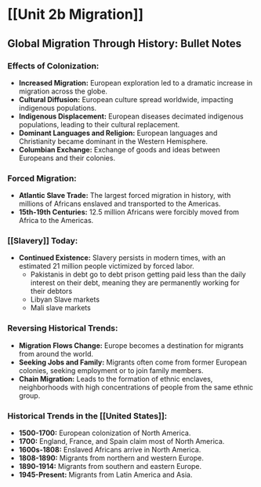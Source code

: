 
# [[Unit 2b Migration]]
## Global Migration Through History: Bullet Notes

### **Effects of Colonization:**

* **Increased Migration:** European exploration led to a dramatic increase in migration across the globe.
* **Cultural Diffusion:** European culture spread worldwide, impacting indigenous populations.
* **Indigenous Displacement:** European diseases decimated indigenous populations, leading to their cultural replacement.
* **Dominant Languages and Religion:** European languages and Christianity became dominant in the Western Hemisphere.
* **Columbian Exchange:** Exchange of goods and ideas between Europeans and their colonies.

### **Forced Migration:**

* **Atlantic Slave Trade:** The largest forced migration in history, with millions of Africans enslaved and transported to the Americas.
* **15th-19th Centuries:** 12.5 million Africans were forcibly moved from Africa to the Americas.

### **[[Slavery]] Today:**

* **Continued Existence:** Slavery persists in modern times, with an estimated 21 million people victimized by forced labor.
	* Pakistanis in debt go to debt prison getting paid less than the daily interest on their debt, meaning they are permanently working for their debtors
	* Libyan Slave markets
	* Mali slave markets

### **Reversing Historical Trends:**

* **Migration Flows Change:** Europe becomes a destination for migrants from around the world.
* **Seeking Jobs and Family:** Migrants often come from former European colonies, seeking employment or to join family members.
* **Chain Migration:** Leads to the formation of ethnic enclaves, neighborhoods with high concentrations of people from the same ethnic group.

### **Historical Trends in the [[United States]]:**
* **1500-1700:** European colonization of North America.
* **1700:** England, France, and Spain claim most of North America.
* **1600s-1808:** Enslaved Africans arrive in North America.
* **1808-1890:** Migrants from northern and western Europe.
* **1890-1914:** Migrants from southern and eastern Europe.
* **1945-Present:** Migrants from Latin America and Asia. 